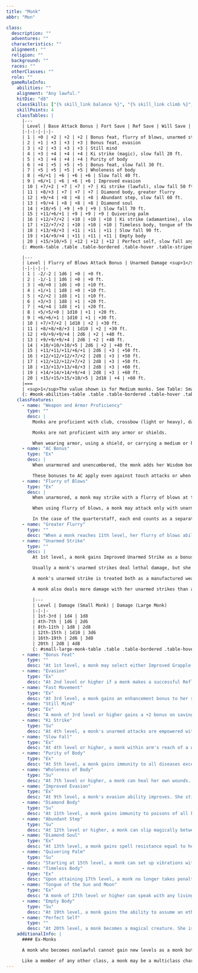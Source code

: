 ```yaml
---
title: "Monk"
abbr: "Mon"

class:
  description: ""
  adventures: ""
  characteristics: ""
  alignment: ""
  religion: ""
  background: ""
  races: ""
  otherClasses: ""
  role: ""
  gameRuleInfo:
    abilities: ""
    alignment: "Any lawful."
    hitDie: "d8"
    classSkills: ["{% skill_link balance %}", "{% skill_link climb %}", "{% skill_link concentration %}", "{% skill_link craft %}", "{% skill_link diplomacy %}", "{% skill_link escape-artist %}", "{% skill_link hide %}", "{% skill_link jump %}", "{% skill_link knowledge 'Knowledge (Arcana)' %}", "{% skill_link knowledge 'Knowledge (Religion)' %}", "{% skill_link listen %}", "{% skill_link move-silently %}", "{% skill_link perform %}", "{% skill_link profession %}", "{% skill_link sense-motive %}", "{% skill_link spot %}", "{% skill_link swim %}", "{% skill_link tumble %}"]
    skillPoints: 4
    classTables: |
      |---
      | Level | Base Attack Bonus | Fort Save | Ref Save | Will Save | Special
      |-|-|-|-|-|-
      | 1 | +0 | +2 | +2 | +2 | Bonus feat, flurry of blows, unarmed strike
      | 2 | +1 | +3 | +3 | +3 | Bonus feat, evasion
      | 3 | +2 | +3 | +3 | +3 | Still mind
      | 4 | +3 | +4 | +4 | +4 | Ki strike (magic), slow fall 20 ft.
      | 5 | +3 | +4 | +4 | +4 | Purity of body
      | 6 | +4 | +5 | +5 | +5 | Bonus feat, slow fall 30 ft.
      | 7 | +5 | +5 | +5 | +5 | Wholeness of body
      | 8 | +6/+1 | +6 | +6 | +6 | Slow fall 40 ft.
      | 9 | +6/+1 | +6 | +6 | +6 | Improved evasion
      | 10 | +7/+2 | +7 | +7 | +7 | Ki strike (lawful), slow fall 50 ft.
      | 11 | +8/+3 | +7 | +7 | +7 | Diamond body, greater flurry
      | 12 | +9/+4 | +8 | +8 | +8 | Abundant step, slow fall 60 ft.
      | 13 | +9/+4 | +8 | +8 | +8 | Diamond soul
      | 14 | +10/+5 | +9 | +9 | +9 | Slow fall 70 ft.
      | 15 | +11/+6/+1 | +9 | +9 | +9 | Quivering palm
      | 16 | +12/+7/+2 | +10 | +10 | +10 | Ki strike (adamantine), slow fall 80 ft.
      | 17 | +12/+7/+2 | +10 | +10 | +10 | Timeless body, tongue of the sun and moon
      | 18 | +13/+8/+3 | +11 | +11 | +11 | Slow fall 90 ft.
      | 19 | +14/+9/+4 | +11 | +11 | +11 | Empty body
      | 20 | +15/+10/+5 | +12 | +12 | +12 | Perfect self, slow fall any distance
      {: #monk-table .table .table-bordered .table-hover .table-striped data-caption="Table: The Monk" }

      |---
      | Level | Flurry of Blows Attack Bonus | Unarmed Damage <sup>1</sup> | AC Bonus | Unarmored Speed Bonus
      |-|-|-|-|-
      | 1 | -2/-2 | 1d6 | +0 | +0 ft.
      | 2 | -1/-1 | 1d6 | +0 | +0 ft.
      | 3 | +0/+0 | 1d6 | +0 | +10 ft.
      | 4 | +1/+1 | 1d8 | +0 | +10 ft.
      | 5 | +2/+2 | 1d8 | +1 | +10 ft.
      | 6 | +3/+3 | 1d8 | +1 | +20 ft.
      | 7 | +4/+4 | 1d8 | +1 | +20 ft.
      | 8 | +5/+5/+0 | 1d10 | +1 | +20 ft.
      | 9 | +6/+6/+1 | 1d10 | +1 | +30 ft.
      | 10 | +7/+7/+2 | 1d10 | +2 | +30 ft.
      | 11 | +8/+8/+8/+3 | 1d10 | +2 | +30 ft.
      | 12 | +9/+9/+9/+4 | 2d6 | +2 | +40 ft.
      | 13 | +9/+9/+9/+4 | 2d6 | +2 | +40 ft.
      | 14 | +10/+10/+10/+5 | 2d6 | +2 | +40 ft.
      | 15 | +11/+11/+11/+6/+1 | 2d6 | +3 | +50 ft.
      | 16 | +12/+12/+12/+7/+2 | 2d8 | +3 | +50 ft.
      | 17 | +12/+12/+12/+7/+2 | 2d8 | +3 | +50 ft.
      | 18 | +13/+13/+13/+8/+3 | 2d8 | +3 | +60 ft.
      | 19 | +14/+14/+14/+9/+4 | 2d8 | +3 | +60 ft.
      | 20 | +15/+15/+15/+10/+5 | 2d10 | +4 | +60 ft.
      |===
      | <sup>1</sup>The value shown is for Medium monks. See Table: Small or Large Monk Unarmed Damage for Small or Large monks. |<|<|<|<
      {: #monk-abilities-table .table .table-bordered .table-hover .table-striped data-caption="Table: Monk Special Abilities" }
    classFeatures:
      - name: "Weapon and Armor Proficiency"
        type: ""
        desc: |
          Monks are proficient with club, crossbow (light or heavy), dagger, handaxe, javelin, kama, nunchaku, quarterstaff, sai, shuriken, siangham, and sling.

          Monks are not proficient with any armor or shields.

          When wearing armor, using a shield, or carrying a medium or heavy load, a monk loses her AC bonus, as well as her fast movement and flurry of blows abilities.
      - name: "AC Bonus"
        type: "Ex"
        desc: |
          When unarmored and unencumbered, the monk adds her Wisdom bonus (if any) to her AC. In addition, a monk gains a +1 bonus to AC at 5th level. This bonus increases by 1 for every five monk levels thereafter (+2 at 10th, +3 at 15th, and +4 at 20th level).

          These bonuses to AC apply even against touch attacks or when the monk is flat-footed. She loses these bonuses when she is immobilized or helpless, when she wears any armor, when she carries a shield, or when she carries a medium or heavy load.
      - name: "Flurry of Blows"
        type: "Ex"
        desc: |
          When unarmored, a monk may strike with a flurry of blows at the expense of accuracy. When doing so, she may make one extra attack in a round at her highest base attack bonus, but this attack takes a -2 penalty, as does each other attack made that round. The resulting modified base attack bonuses are shown in the Flurry of Blows Attack Bonus column on Table: The Monk. This penalty applies for 1 round, so it also affects attacks of opportunity the monk might make before her next action. When a monk reaches 5th level, the penalty lessens to -1, and at 9th level it disappears. A monk must use a full attack action to strike with a flurry of blows.

          When using flurry of blows, a monk may attack only with unarmed strikes or with special monk weapons (kama, nunchaku, quarterstaff, sai, shuriken, and siangham). She may attack with unarmed strikes and special monk weapons interchangeably as desired. When using weapons as part of a flurry of blows, a monk applies her Strength bonus (not Str bonus &times; 1 &#189; or &times; &#189;) to her damage rolls for all successful attacks, whether she wields a weapon in one or both hands. The monk can't use any weapon other than a special monk weapon as part of a flurry of blows.

          In the case of the quarterstaff, each end counts as a separate weapon for the purpose of using the flurry of blows ability. Even though the quarterstaff requires two hands to use, a monk may still intersperse unarmed strikes with quarterstaff strikes, assuming that she has enough attacks in her flurry of blows routine to do so.
      - name: "Greater Flurry"
        type: ""
        desc: "When a monk reaches 11th level, her flurry of blows ability improves. In addition to the standard single extra attack she gets from flurry of blows, she gets a second extra attack at her full base attack bonus."
      - name: "Unarmed Strike"
        type: ""
        desc: |
          At 1st level, a monk gains Improved Unarmed Strike as a bonus feat. A monk's attacks may be with either fist interchangeably or even from elbows, knees, and feet. This means that a monk may even make unarmed strikes with her hands full. There is no such thing as an off-hand attack for a monk striking unarmed. A monk may thus apply her full Strength bonus on damage rolls for all her unarmed strikes.

          Usually a monk's unarmed strikes deal lethal damage, but she can choose to deal nonlethal damage instead with no penalty on her attack roll. She has the same choice to deal lethal or nonlethal damage while grappling.

          A monk's unarmed strike is treated both as a manufactured weapon and a natural weapon for the purpose of spells and effects that enhance or improve either manufactured weapons or natural weapons.

          A monk also deals more damage with her unarmed strikes than a normal person would, as shown on Table: The Monk. The unarmed damage on Table: The Monk is for Medium monks. A Small monk deals less damage than the amount given there with her unarmed attacks, while a Large monk deals more damage; see Table: Small or Large Monk Unarmed Damage.

          |---
          | Level | Damage (Small Monk) | Damage (Large Monk)
          |-|-|-
          | 1st-3rd | 1d4 | 1d8
          | 4th-7th | 1d6 | 2d6
          | 8th-11th | 1d8 | 2d8
          | 12th-15th | 1d10 | 3d6
          | 16th-19th | 2d6 | 3d8
          | 20th | 2d8 | 4d8
          {: #small-large-monk-table .table .table-bordered .table-hover .table-striped data-caption="Table: Small or Large Monk Unarmed Damage" }
      - name: "Bonus Feat"
        type: ""
        desc: "At 1st level, a monk may select either Improved Grapple or Stunning Fist as a bonus feat. At 2nd level, she may select either {% feat_link combat-reflexes %} or Deflect Arrows as a bonus feat. At 6th level, she may select either Improved Disarm or Improved Trip as a bonus feat. A monk need not have any of the prerequisites normally required for these feats to select them."
      - name: "Evasion"
        type: "Ex"
        desc: "At 2nd level or higher if a monk makes a successful Reflex saving throw against an attack that normally deals half damage on a successful save, she instead takes no damage. Evasion can be used only if a monk is wearing light armor or no armor. A helpless monk does not gain the benefit of evasion."
      - name: "Fast Movement"
        type: "Ex"
        desc: "At 3rd level, a monk gains an enhancement bonus to her speed, as shown on Table: The Monk. A monk in armor or carrying a medium or heavy load loses this extra speed."
      - name: "Still Mind"
        type: "Ex"
        desc: "A monk of 3rd level or higher gains a +2 bonus on saving throws against spells and effects from the school of enchantment."
      - name: "Ki Strike"
        type: "Su"
        desc: "At 4th level, a monk's unarmed attacks are empowered with ki. Her unarmed attacks are treated as magic weapons for the purpose of dealing damage to creatures with damage reduction. Ki strike improves with the character's monk level. At 10th level, her unarmed attacks are also treated as lawful weapons for the purpose of dealing damage to creatures with damage reduction. At 16th level, her unarmed attacks are treated as adamantine weapons for the purpose of dealing damage to creatures with damage reduction and bypassing hardness."
      - name: "Slow Fall"
        type: "Ex"
        desc: "At 4th level or higher, a monk within arm's reach of a wall can use it to slow her descent. When first using this ability, she takes damage as if the fall were 20 feet shorter than it actually is. The monk's ability to slow her fall (that is, to reduce the effective distance of the fall when next to a wall) improves with her monk level until at 20th level she can use a nearby wall to slow her descent and fall any distance without harm."
      - name: "Purity of Body"
        type: "Ex"
        desc: "At 5th level, a monk gains immunity to all diseases except for supernatural and magical diseases."
      - name: "Wholeness of Body"
        type: "Su"
        desc: "At 7th level or higher, a monk can heal her own wounds. She can heal a number of hit points of damage equal to twice her current monk level each day, and she can spread this healing out among several uses."
      - name: "Improved Evasion"
        type: "Ex"
        desc: "At 9th level, a monk's evasion ability improves. She still takes no damage on a successful Reflex saving throw against attacks, but henceforth she takes only half damage on a failed save. A helpless monk does not gain the benefit of improved evasion."
      - name: "Diamond Body"
        type: "Su"
        desc: "At 11th level, a monk gains immunity to poisons of all kinds."
      - name: "Abundant Step"
        type: "Su"
        desc: "At 12th level or higher, a monk can slip magically between spaces, as if using the spell {% spell_link dimension-door %}, once per day. Her caster level for this effect is one-half her monk level (rounded down)."
      - name: "Diamond Soul"
        type: "Ex"
        desc: "At 13th level, a monk gains spell resistance equal to her current monk level + 10. In order to affect the monk with a spell, a spellcaster must get a result on a caster level check (1d20 + caster level) that equals or exceeds the monk's spell resistance."
      - name: "Quivering Palm"
        type: "Su"
        desc: "Starting at 15th level, a monk can set up vibrations within the body of another creature that can thereafter be fatal if the monk so desires. She can use this quivering palm attack once a week, and she must announce her intent before making her attack roll. Constructs, oozes, plants, undead, incorporeal creatures, and creatures immune to critical hits cannot be affected. Otherwise, if the monk strikes successfully and the target takes damage from the blow, the quivering palm attack succeeds. Thereafter the monk can try to slay the victim at any later time, as long as the attempt is made within a number of days equal to her monk level. To make such an attempt, the monk merely wills the target to die (a free action), and unless the target makes a Fortitude saving throw (DC 10 + &#189; the monk's level + the monk's Wis modifier), it dies. If the saving throw is successful, the target is no longer in danger from that particular quivering palm attack, but it may still be affected by another one at a later time."
      - name: "Timeless Body"
        type: "Ex"
        desc: "Upon attaining 17th level, a monk no longer takes penalties to her ability scores for aging and cannot be magically aged. Any such penalties that she has already taken, however, remain in place. Bonuses still accrue, and the monk still dies of old age when her time is up."
      - name: "Tongue of the Sun and Moon"
        type: "Ex"
        desc: "A monk of 17th level or higher can speak with any living creature."
      - name: "Empty Body"
        type: "Su"
        desc: "At 19th level, a monk gains the ability to assume an ethereal state for 1 round per monk level per day, as though using the spell {% spell_link etherealness %}. She may go ethereal on a number of different occasions during any single day, as long as the total number of rounds spent in an ethereal state does not exceed her monk level."
      - name: "Perfect Self"
        type: ""
        desc: "At 20th level, a monk becomes a magical creature. She is forevermore treated as an outsider rather than as a humanoid (or whatever the monk's creature type was) for the purpose of spells and magical effects. Additionally, the monk gains damage reduction 10/magic, which allows her to ignore the first 10 points of damage from any attack made by a nonmagical weapon or by any natural attack made by a creature that doesn't have similar damage reduction. Unlike other outsiders, the monk can still be brought back from the dead as if she were a member of her previous creature type."
    additionalInfo: |
      #### Ex-Monks

      A monk who becomes nonlawful cannot gain new levels as a monk but retains all monk abilities.

      Like a member of any other class, a monk may be a multiclass character, but multiclass monks face a special restriction. A monk who gains a new class or (if already multiclass) raises another class by a level may never again raise her monk level, though she retains all her monk abilities.
---
```

